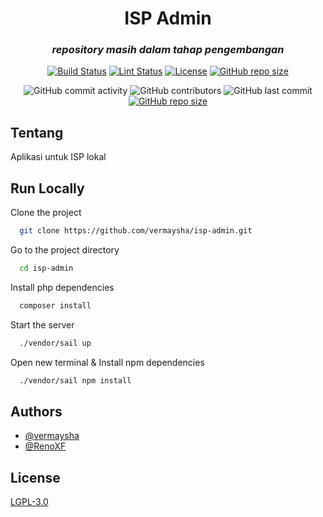 <p align="center">
    <h1 align="center">ISP Admin</h1>
    <h3 align="center"><i>repository masih dalam tahap pengembangan</i></h3>
</p>

<p align="center">
    <a href="https://github.com/vermaysha/isp-admin/actions"><img src="https://github.com/vermaysha/isp-admin/actions/workflows/tests.yml/badge.svg" alt="Build Status"></a>
    <a href="https://github.com/vermaysha/isp-admin/actions"><img src="https://github.com/vermaysha/isp-admin/actions/workflows/lint.yml/badge.svg" alt="Lint Status"></a>
    <a href="https://choosealicense.com/licenses/lgpl-3.0/"><img src="https://img.shields.io/github/license/vermaysha/isp-admin" alt="License"></a>
    <a href=""><img alt="GitHub repo size" src="https://img.shields.io/github/repo-size/vermaysha/isp-admin"></a>
</p>

<p align="center">
    <img alt="GitHub commit activity" src="https://img.shields.io/github/commit-activity/y/vermaysha/isp-admin">
    <img alt="GitHub contributors" src="https://img.shields.io/github/contributors/vermaysha/isp-admin">
    <img alt="GitHub last commit" src="https://img.shields.io/github/last-commit/vermaysha/isp-admin">
    <a href="https://ebilling.gmdp.net.id/login"><img alt="GitHub repo size" src="https://img.shields.io/website?down_color=red&down_message=offline&up_color=green&up_message=online&url=https%3A%2F%2Febilling.gmdp.net.id%2Flogin"></a>
</p>

## Tentang

Aplikasi untuk ISP lokal

## Run Locally

Clone the project

```bash
  git clone https://github.com/vermaysha/isp-admin.git
```

Go to the project directory

```bash
  cd isp-admin
```

Install php dependencies

```bash
  composer install
```

Start the server

```bash
  ./vendor/sail up
```

Open new terminal & Install npm dependencies
```bash
  ./vendor/sail npm install
```


## Authors

- [@vermaysha](https://www.github.com/vermaysha)
- [@RenoXF](https://github.com/RenoXF)


## License

[LGPL-3.0](https://choosealicense.com/licenses/lgpl-3.0/)

